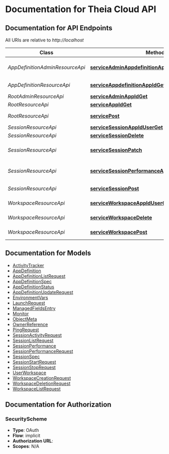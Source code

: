 # Documentation for Theia Cloud API

<a name="documentation-for-api-endpoints"></a>
## Documentation for API Endpoints

All URIs are relative to *http://localhost*

| Class | Method | HTTP request | Description |
|------------ | ------------- | ------------- | -------------|
| *AppDefinitionAdminResourceApi* | [**serviceAdminAppdefinitionAppDefinitionNamePatch**](Apis/AppDefinitionAdminResourceApi.md#serviceadminappdefinitionappdefinitionnamepatch) | **PATCH** /service/admin/appdefinition/{appDefinitionName} | Updates an app definition |
| *AppDefinitionResourceApi* | [**serviceAppdefinitionAppIdGet**](Apis/AppDefinitionResourceApi.md#serviceappdefinitionappidget) | **GET** /service/appdefinition/{appId} | List app definitions |
| *RootAdminResourceApi* | [**serviceAdminAppIdGet**](Apis/RootAdminResourceApi.md#serviceadminappidget) | **GET** /service/admin/{appId} | Admin Ping |
| *RootResourceApi* | [**serviceAppIdGet**](Apis/RootResourceApi.md#serviceappidget) | **GET** /service/{appId} | Ping |
*RootResourceApi* | [**servicePost**](Apis/RootResourceApi.md#servicepost) | **POST** /service | Launch Session |
| *SessionResourceApi* | [**serviceSessionAppIdUserGet**](Apis/SessionResourceApi.md#servicesessionappiduserget) | **GET** /service/session/{appId}/{user} | List sessions |
*SessionResourceApi* | [**serviceSessionDelete**](Apis/SessionResourceApi.md#servicesessiondelete) | **DELETE** /service/session | Stop session |
*SessionResourceApi* | [**serviceSessionPatch**](Apis/SessionResourceApi.md#servicesessionpatch) | **PATCH** /service/session | Report session activity |
*SessionResourceApi* | [**serviceSessionPerformanceAppIdSessionNameGet**](Apis/SessionResourceApi.md#servicesessionperformanceappidsessionnameget) | **GET** /service/session/performance/{appId}/{sessionName} | Get performance metrics |
*SessionResourceApi* | [**serviceSessionPost**](Apis/SessionResourceApi.md#servicesessionpost) | **POST** /service/session | Start a new session |
| *WorkspaceResourceApi* | [**serviceWorkspaceAppIdUserGet**](Apis/WorkspaceResourceApi.md#serviceworkspaceappiduserget) | **GET** /service/workspace/{appId}/{user} | List workspaces |
*WorkspaceResourceApi* | [**serviceWorkspaceDelete**](Apis/WorkspaceResourceApi.md#serviceworkspacedelete) | **DELETE** /service/workspace | Delete workspace |
*WorkspaceResourceApi* | [**serviceWorkspacePost**](Apis/WorkspaceResourceApi.md#serviceworkspacepost) | **POST** /service/workspace | Create workspace |


<a name="documentation-for-models"></a>
## Documentation for Models

 - [ActivityTracker](./Models/ActivityTracker.md)
 - [AppDefinition](./Models/AppDefinition.md)
 - [AppDefinitionListRequest](./Models/AppDefinitionListRequest.md)
 - [AppDefinitionSpec](./Models/AppDefinitionSpec.md)
 - [AppDefinitionStatus](./Models/AppDefinitionStatus.md)
 - [AppDefinitionUpdateRequest](./Models/AppDefinitionUpdateRequest.md)
 - [EnvironmentVars](./Models/EnvironmentVars.md)
 - [LaunchRequest](./Models/LaunchRequest.md)
 - [ManagedFieldsEntry](./Models/ManagedFieldsEntry.md)
 - [Monitor](./Models/Monitor.md)
 - [ObjectMeta](./Models/ObjectMeta.md)
 - [OwnerReference](./Models/OwnerReference.md)
 - [PingRequest](./Models/PingRequest.md)
 - [SessionActivityRequest](./Models/SessionActivityRequest.md)
 - [SessionListRequest](./Models/SessionListRequest.md)
 - [SessionPerformance](./Models/SessionPerformance.md)
 - [SessionPerformanceRequest](./Models/SessionPerformanceRequest.md)
 - [SessionSpec](./Models/SessionSpec.md)
 - [SessionStartRequest](./Models/SessionStartRequest.md)
 - [SessionStopRequest](./Models/SessionStopRequest.md)
 - [UserWorkspace](./Models/UserWorkspace.md)
 - [WorkspaceCreationRequest](./Models/WorkspaceCreationRequest.md)
 - [WorkspaceDeletionRequest](./Models/WorkspaceDeletionRequest.md)
 - [WorkspaceListRequest](./Models/WorkspaceListRequest.md)


<a name="documentation-for-authorization"></a>
## Documentation for Authorization

<a name="SecurityScheme"></a>
### SecurityScheme

- **Type**: OAuth
- **Flow**: implicit
- **Authorization URL**: 
- **Scopes**: N/A


